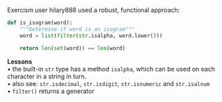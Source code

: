 Exercism user hilary888 used a robust, functional approach:  
```python
def is_isogram(word):
    """Determine if word is an isogram"""
    word = list(filter(str.isalpha, word.lower()))

    return len(set(word)) == len(word)
```

**Lessons**  
• the built-in `str` type has a method `isalpha`, which can be used on each character in a string in turn.  
• also see: `str.isdecimal`, `str.isdigit`, `str.isnumeric` and `str.isalnum`  
• `filter()` returns a generator
